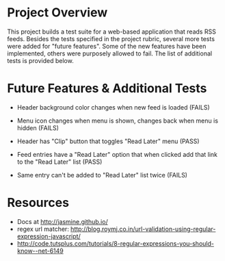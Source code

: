# Project Overview

This project builds a test suite for a web-based application that reads RSS feeds. Besides the tests specified in the project rubric, several more tests were added for "future features". Some of the new features have been implemented, others were purposely allowed to fail. The list of additional tests is provided below.

# Future Features & Additional Tests

- Header background color changes when new feed is loaded (FAILS)

- Menu icon changes when menu is shown, changes back when menu is hidden (FAILS)

- Header has "Clip" button that toggles "Read Later" menu (PASS)

- Feed entries have a "Read Later" option that when clicked add that link to the "Read Later" list (PASS)

- Same entry can't be added to "Read Later" list twice (FAILS)


# Resources

- Docs at http://jasmine.github.io/
- regex url matcher: http://blog.roymj.co.in/url-validation-using-regular-expression-javascript/
- http://code.tutsplus.com/tutorials/8-regular-expressions-you-should-know--net-6149

